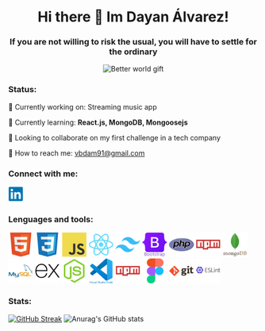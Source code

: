 
<div align="center">
   
   <h1>Hi there 👋 Im Dayan Álvarez!</h1>
   <h3> If you are not willing to risk the usual, you will have to settle for the ordinary</h3>
   <img src="https://media.giphy.com/media/tJDz8mPYyUJZ1Pg9fA/giphy.gif" width="200" alt="Better world gift">
</div>

### Status:

🔭 Currently working on: Streaming music app 

🌱 Currently learning: **React.js, MongoDB, Mongoosejs**

👯 Looking to collaborate on my first challenge in a tech company

👀 How to reach me: <vbdam91@gmail.com>
    
 ### Connect with me:

<a href="https://www.linkedin.com/in/dayan-álvarez-martínez-a96640263/">
    <img src="https://github.com/devicons/devicon/blob/master/icons/linkedin/linkedin-original.svg" width="30" alt="Linkedin logo">
</a>

### Lenguages and tools:
<div>
   <img src="https://github.com/devicons/devicon/blob/master/icons/html5/html5-original.svg" width="50" alt="HTML5 logo">
   <img src="https://github.com/devicons/devicon/blob/master/icons/css3/css3-original.svg" width="50" alt="CSS3 logo">
   <img src="https://github.com/devicons/devicon/blob/master/icons/javascript/javascript-original.svg" width="50" alt="Javascript logo">
   <img src="https://github.com/devicons/devicon/blob/master/icons/react/react-original.svg" width="50" alt="React logo">
   <img src="https://github.com/devicons/devicon/blob/master/icons/tailwindcss/tailwindcss-plain.svg" width="50" alt="Tailwindcss logo">
   <img src="https://github.com/devicons/devicon/blob/master/icons/bootstrap/bootstrap-original-wordmark.svg" width="50" alt="Bootstrap logo">
   <img src="https://github.com/devicons/devicon/blob/master/icons/php/php-original.svg" width="50" alt="PHP logo">
   <img src="https://github.com/devicons/devicon/blob/master/icons/npm/npm-original-wordmark.svg" width="50" alt="NPM logo">
   <img src="https://github.com/devicons/devicon/blob/master/icons/mongodb/mongodb-original-wordmark.svg" width="50" alt="MongoDB logo">
   <img src="https://github.com/devicons/devicon/blob/master/icons/mysql/mysql-original-wordmark.svg" width="50" alt="MySQL logo">
   <img src="https://github.com/devicons/devicon/blob/master/icons/express/express-original.svg" width="50" alt="Express logo">
   <img src="https://github.com/devicons/devicon/blob/master/icons/nodejs/nodejs-original.svg" width="50" alt="NodeJS logo">
   <img src="https://github.com/devicons/devicon/blob/master/icons/vscode/vscode-original-wordmark.svg" width="50" alt="VS Code logo">
   <img src="https://github.com/devicons/devicon/blob/master/icons/npm/npm-original-wordmark.svg" width="50" alt="NPM logo">
   <img src="https://github.com/devicons/devicon/blob/master/icons/figma/figma-original.svg" width="50" alt="Figma logo">
   <img src="https://github.com/devicons/devicon/blob/master/icons/git/git-original-wordmark.svg" width="50" alt="Git logo">
   <img src="https://github.com/devicons/devicon/blob/master/icons/eslint/eslint-original-wordmark.svg" width="50" alt="ESLint log">
</div>

### Stats: 

   [![GitHub Streak](https://streak-stats.demolab.com?user=Psicowar&theme=github-dark-blue&hide_border=true&mode=weekly)](https://git.io/streak-stats)
   ![Anurag's GitHub stats](https://github-readme-stats.vercel.app/api?username=Psicowar&show_icons="true"&theme="github_dark")
  



